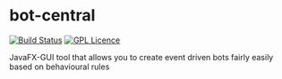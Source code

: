 # bot-central
[![Build Status](https://travis-ci.org/Alpha-Trader/bot-central.svg?branch=master)](https://travis-ci.org/Alpha-Trader/bot-central) [![GPL Licence](https://badges.frapsoft.com/os/gpl/gpl.png?v=103)](https://opensource.org/licenses/GPL-3.0/)

JavaFX-GUI tool that allows you to create event driven bots fairly easily based on behavioural rules
